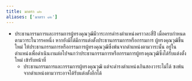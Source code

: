 ```yaml
---
title: มาตรา ๑๒
aliases: ['มาตรา ๑๒']
---
```


- ประธานกรรมการและกรรมการผู้ทรงคุณวุฒิมีวาระการดำรงตำแหน่งคราวละสี่ปี เมื่อครบกำหนดตามวาระในวรรคหนึ่ง หากยังมิได้มีการแต่งตั้งประธานกรรมการหรือกรรมการ ผู้ทรงคุณวุฒิขึ้นใหม่ ให้ประธานกรรมการหรือกรรมการผู้ทรงคุณวุฒิซึ่งพ้นจากตำแหน่งตามวาระนั้น อยู่ในตำแหน่งเพื่อดำเนินงานต่อไปจนกว่าประธานกรรมการหรือกรรมการผู้ทรงคุณวุฒิซึ่งได้รับแต่งตั้งใหม่ เข้ารับหน้าที่
  - ประธานกรรมการและกรรมการผู้ทรงคุณวุฒิ แต่จะดำรงตำแหน่งเกินสองวาระไม่ได้ ซงพ้นจากตำแหน่งตามวาระอาจได้รับแต่งตั้งอีกได้
